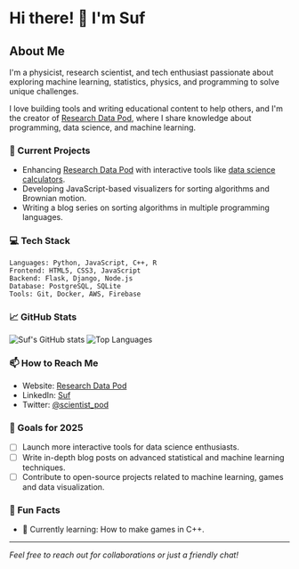 # Hi there! 👋 I'm Suf

## About Me
I'm a physicist, research scientist, and tech enthusiast passionate about exploring machine learning, statistics, physics, and programming to solve unique challenges. 

I love building tools and writing educational content to help others, and I'm the creator of [Research Data Pod](https://researchdatapod.com), where I share knowledge about programming, data science, and machine learning.

### 🔭 Current Projects
- Enhancing [Research Data Pod](https://researchdatapod.com) with interactive tools like [data science calculators](https://researchdatapod.com/data-science-tools/calculators/).
- Developing JavaScript-based visualizers for sorting algorithms and Brownian motion.
- Writing a blog series on sorting algorithms in multiple programming languages.

### 💻 Tech Stack
```
Languages: Python, JavaScript, C++, R
Frontend: HTML5, CSS3, JavaScript
Backend: Flask, Django, Node.js
Database: PostgreSQL, SQLite
Tools: Git, Docker, AWS, Firebase
```

### 📈 GitHub Stats
![Suf's GitHub stats](https://github-readme-stats.vercel.app/api?username=suf-rsci&show_icons=true&theme=radical)
![Top Languages](https://github-readme-stats.vercel.app/api/top-langs/?username=suf-rsci&layout=compact&theme=radical)


### 📫 How to Reach Me
- Website: [Research Data Pod](https://researchdatapod.com)
- LinkedIn: [Suf](https://linkedin.com/in/yusufushehu)
- Twitter: [@scientist_pod](https://x.com/scientist_pod)

### 🎯 Goals for 2025
- [ ] Launch more interactive tools for data science enthusiasts.
- [ ] Write in-depth blog posts on advanced statistical and machine learning techniques.
- [ ] Contribute to open-source projects related to machine learning, games and data visualization.

### 🎨 Fun Facts
- 🌱 Currently learning: How to make games in C++.

---

*Feel free to reach out for collaborations or just a friendly chat!*
